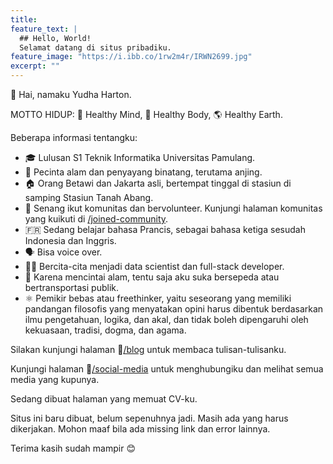 ```yaml
---
title:
feature_text: |
  ## Hello, World!
  Selamat datang di situs pribadiku.
feature_image: "https://i.ibb.co/1rw2m4r/IRWN2699.jpg"
excerpt: ""
---
```



👋 Hai, namaku Yudha Harton.

MOTTO HIDUP: 🧠 Healthy Mind, 💪 Healthy Body, 🌎 Healthy Earth.

Beberapa informasi tentangku:
- 🎓 Lulusan S1 Teknik Informatika Universitas Pamulang.
- 🌱 Pecinta alam dan penyayang binatang, terutama anjing.
- 🏠 Orang Betawi dan Jakarta asli, bertempat tinggal di stasiun di samping Stasiun Tanah Abang.
- 🙌 Senang ikut komunitas dan bervolunteer. Kunjungi halaman komunitas yang kuikuti di [/joined-community](/joined-community).
- 🇫🇷 Sedang belajar bahasa Prancis, sebagai bahasa ketiga sesudah Indonesia dan Inggris.
- 🗣️ Bisa voice over.
- 👩‍💻 Bercita-cita menjadi data scientist dan full-stack developer.
- 🚴 Karena mencintai alam, tentu saja aku suka bersepeda atau bertransportasi publik.
- ⚛️  Pemikir bebas atau freethinker, yaitu seseorang yang memiliki pandangan filosofis yang menyatakan opini harus dibentuk berdasarkan ilmu pengetahuan, logika, dan akal, dan tidak boleh dipengaruhi oleh kekuasaan, tradisi, dogma, dan agama.

Silakan kunjungi halaman 📝[/blog](/blog) untuk membaca tulisan-tulisanku.

Kunjungi halaman 📲[/social-media](/social-media) untuk menghubungiku dan melihat semua media yang kupunya.

Sedang dibuat halaman yang memuat CV-ku.

Situs ini baru dibuat, belum sepenuhnya jadi. Masih ada yang harus dikerjakan. Mohon maaf bila ada missing link dan error lainnya.

Terima kasih sudah mampir 😊 